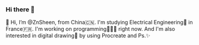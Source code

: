 ### Hi there 👋

👋 Hi, I’m @ZnSheen, from China🇨🇳.
I'm studying Electrical Engineering🧰 in France🇫🇷.
I'm working on programming👩🏻‍💻 right now.
And I'm also interested in digital drawing🎨 by using Procreate and Ps.✨

<!--
**ZnSheen/ZnSheen** is a ✨ _special_ ✨ repository because its `README.md` (this file) appears on your GitHub profile.

Here are some ideas to get you started:

- 🔭 I’m currently working on ...
- 🌱 I’m currently learning ...
- 👯 I’m looking to collaborate on ...
- 🤔 I’m looking for help with ...
- 💬 Ask me about ...
- 📫 How to reach me: ...
- 😄 Pronouns: ...
- ⚡ Fun fact: ...
-->
